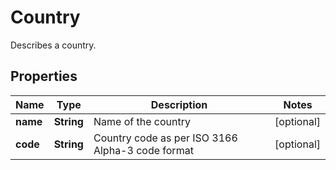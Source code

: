 

# Country

Describes a country.

## Properties

| Name | Type | Description | Notes |
|------------ | ------------- | ------------- | -------------|
|**name** | **String** | Name of the country |  [optional] |
|**code** | **String** | Country code as per ISO 3166 Alpha-3 code format |  [optional] |



